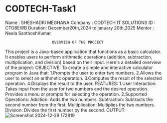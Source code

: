 # CODTECH-Task1
Name    : SHESHADRI MEGHANA
Company : CODTECH IT SOLUTIONS
ID      : CTO8EWB
Duration: December20th,2024 to january 20th,2025
Mentor  : Neela SanthoshKumar
  
                         OVERVIEW OF THE PROJECT

  This project is a Java-based application that functions as a basic calculator. It enables users to perform arithmetic operations (addition, subtraction, multiplication, and 
  division) based on their input. Here's a detailed overview of the project:
  OBJECTIVE:
To create a simple and interactive calculator program in Java that:
1.Prompts the user to enter two numbers.
2.Allows the user to select an arithmetic operation.
3.Computes the result of the selected operation.
4.Displays the result to the user.
FEATURES:
1.User Interaction:
Takes input from the user for two numbers and the desired operation.
Provides a menu or prompts for selecting the operation.
2.Supported Operations:
Addition: Adds the two numbers.
Subtraction: Subtracts the second number from the first.
Multiplication: Multiplies the two numbers.
Division: Divides the first number by the second.
  OUTPUT:
![Screenshot 2024-12-29 172819](https://github.com/user-attachments/assets/b79a3107-71f3-4902-964b-cddfbf02a060)



    
